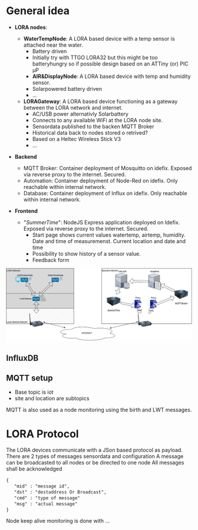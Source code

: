 # General idea

- **LORA nodes**:
  - **WaterTempNode**: A LORA based device with a temp sensor is attached near the water.
    - Battery driven
    - Initially try with TTGO LORA32 but this might be too batteryhungry so if possible design based on an ATTiny (or) PIC µP
    - **AIR&DisplayNode**: A LORA based device with temp and humidity sensor.
    - Solarpowered battery driven
    - ...
  - **LORAGateway**: A LORA based device functioning as a gateway between the LORA network and internet. 
    - AC/USB power alternativly Solarbattery
    - Connects to any available WiFi at the LORA node site.
    - Sensordata published to the backen MQTT Broker
    - Historical data back to nodes stored o retrived?
    - Based on a Heltec Wireless Stick V3
    - ...

- **Backend**
  - MQTT Broker: Container deployment of Mosquitto on idefix. Exposed via reverse proxy to the internet. Secured.
  - Automation: Container deployment of Node-Red on idefix. Only reachable within internal network.
  - Database: Container deployment of Influx on idefix. Only reachable within internal network.

- **Frontend**
  - "*SummerTime*": NodeJS Express application deployed on Idefix. Exposed via reverse proxy to the internet. Secured.
    - Start page shows current values watertemp, airtemp, humidity. Date and time of measuremenst. Current location and date and time
    - Possibility to show history of a sensor value.
    - Feedback form

![Design scetch](BadTemperature.drawio.png)

## InfluxDB

## MQTT setup

- Base topic is iot
- site and location are subtopics

MQTT is also used as a node monitoring using the birth and LWT messages.
# LORA Protocol

The LORA devices communicate with a JSon based protocol as payload.
There are 2 types of messages sensordata and configuration
A message can be broadcasted to all nodes or be directed to one node
All messages shall be acknowledged

```
{
   "mid" : "message id",
   "dst" : "destaddress Or Broadcast",
   "cmd" : "type of message"
   "msg" : "actual message"
}
```

Node keep alive monitoring is done with ...